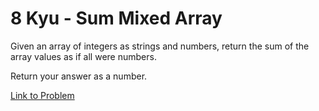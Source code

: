 # 8 Kyu - Sum Mixed Array

Given an array of integers as strings and numbers, return the sum of the array values as if all were numbers.

Return your answer as a number.

[Link to Problem](https://www.codewars.com/kata/57eaeb9578748ff92a000009/train/javascript)